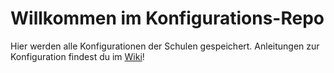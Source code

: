 # Willkommen im Konfigurations-Repo

Hier werden alle Konfigurationen der Schulen gespeichert. Anleitungen zur Konfiguration findest du im [Wiki](https://github.com/heinrich26/Kurs-Check/wiki)!
